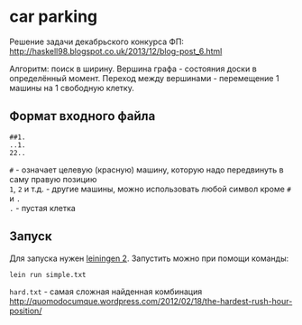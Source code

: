 # car parking

Решение задачи декабрьского конкурса ФП: http://haskell98.blogspot.co.uk/2013/12/blog-post_6.html

Алгоритм: поиск в ширину. Вершина графа - состояния доски в определённый момент. Переход между вершинами - перемещение 1 машины на 1 свободную клетку.

## Формат входного файла

```
##1.
..1.
22..
```
`#` - означает целевую (красную) машину, которую надо передвинуть в саму правую позицию  
`1`, `2` и т.д. - другие машины, можно использовать любой символ кроме `#` и `.`  
`.` - пустая клетка

## Запуск

Для запуска нужен [leiningen 2](https://github.com/technomancy/leiningen). Запустить можно при помощи команды:

```shell
lein run simple.txt
```

`hard.txt` - самая сложная найденная комбинация http://quomodocumque.wordpress.com/2012/02/18/the-hardest-rush-hour-position/

